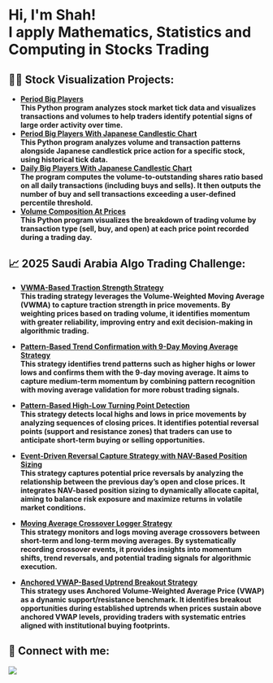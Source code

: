 <h1>Hi, I'm Shah! <br/> I apply Mathematics, Statistics  and Computing in Stocks Trading</h1> 

<h2>👨‍💻 Stock Visualization Projects:</h2>

- <b><a href="https://github.com/DrShah-Quant/PeriodBigPlayers"> Period Big Players </a></b></br>
  <b>This Python program analyzes stock market tick data and visualizes transactions and volumes to help traders identify potential signs of large order activity over time.</b></br>
- <b><a href="https://github.com/DrShah-Quant/PeriodBigPlayersCandlesticks"> Period Big Players With Japanese Candlestic Chart </a></b></br>
  <b>This Python program analyzes volume and transaction patterns alongside Japanese candlestick price action for a specific stock, using historical tick data.</b>
- <b><a href="https://github.com/DrShah-Quant/DailyBigPlayerCandlestickRankTransformed"> Daily Big Players With Japanese Candlestic Chart </a></b></br>
  <b>The program computes the volume-to-outstanding shares ratio based on all daily transactions (including buys and sells). It then outputs the number of buy and sell transactions exceeding a user-defined percentile threshold.</b>
- <b><a href="https://github.com/DrShah-Quant/VolumeCompositionAtPrices">Volume Composition At Prices </a></b></br>
<b>This Python program visualizes the breakdown of trading volume by transaction type (sell, buy, and open) at each price point recorded during a trading day.</b>

<h2>📈 2025 Saudi Arabia Algo Trading Challenge:</h2>

- <b><a href="https://github.com/DrShah-Quant/VWMA-Based-Traction-Strength-Strategy"> VWMA-Based Traction Strength Strategy </a></b></br>
  <b>This trading strategy leverages the Volume-Weighted Moving Average (VWMA) to capture traction strength in price movements. By weighting prices based on trading volume, it identifies momentum with greater reliability, improving entry and exit decision-making in algorithmic trading.</b>

- <b><a href="https://github.com/DrShah-Quant/9-Day-Moving-Average-Strategy/tree/main"> Pattern-Based Trend Confirmation with 9-Day Moving Average Strategy </a></b></br>
  <b>This strategy identifies trend patterns such as higher highs or lower lows and confirms them with the 9-day moving average. It aims to capture medium-term momentum by combining pattern recognition with moving average validation for more robust trading signals.</b>

- <b><a href="https://github.com/DrShah-Quant/Pattern-Based-High-Low-Turning-Point-Detection"> Pattern-Based High-Low Turning Point Detection </a></b></br>
  <b>This strategy detects local highs and lows in price movements by analyzing sequences of closing prices. It identifies potential reversal points (support and resistance zones) that traders can use to anticipate short-term buying or selling opportunities.</b>

- <b><a href="https://github.com/DrShah-Quant/Reversal-Detection-and-Entry-Strategy-Using-Previous-Day-s-Open-Close-Dynamics"> Event-Driven Reversal Capture Strategy with NAV-Based Position Sizing </a></b></br>
  <b>This strategy captures potential price reversals by analyzing the relationship between the previous day’s open and close prices. It integrates NAV-based position sizing to dynamically allocate capital, aiming to balance risk exposure and maximize returns in volatile market conditions.</b>

- <b><a href="https://github.com/DrShah-Quant/Moving-Average-Crossover-Monitoring-Strategy"> Moving Average Crossover Logger Strategy </a></b></br>
  <b>This strategy monitors and logs moving average crossovers between short-term and long-term moving averages. By systematically recording crossover events, it provides insights into momentum shifts, trend reversals, and potential trading signals for algorithmic execution.</b>

- <b><a href="https://github.com/DrShah-Quant/Anchored-VWAP-Based-Uptrend-Breakout-Strategy"> Anchored VWAP-Based Uptrend Breakout Strategy </a></b></br>
  <b>This strategy uses Anchored Volume-Weighted Average Price (VWAP) as a dynamic support/resistance benchmark. It identifies breakout opportunities during established uptrends when prices sustain above anchored VWAP levels, providing traders with systematic entries aligned with institutional buying footprints.</b>

<h2> 🤳 Connect with me:</h2>

<a href="mailto:dr.shah.github@gmail.com"><img src="https://img.shields.io/badge/gmail-%23DD0031.svg?&style=for-the-badge&logo=gmail&logoColor=white"/></a>
